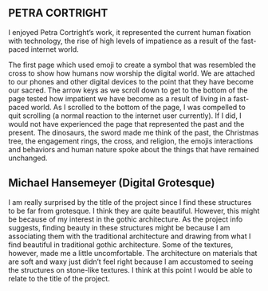 <h2>PETRA CORTRIGHT</h2>
<p>
I enjoyed Petra Cortright’s work, it represented the current human fixation with technology, the rise of high levels of impatience as a result of the fast-paced internet world.
</p>
<p>
The first page which used emoji to create a symbol that was resembled the cross to show how humans now worship the digital world. We are attached to our phones and other digital devices to the point that they have become our sacred. 
The arrow keys as we scroll down to get to the bottom of the page tested how impatient we have become as a result of living in a fast-paced world. As I scrolled to the bottom of the page, I was compelled to quit scrolling (a normal reaction to the internet user currently). If I did, I would not have experienced the page that represented the past and the present. The dinosaurs, the sword made me think of the past, the Christmas tree, the engagement rings, the cross, and religion, the emojis interactions and behaviors and human nature spoke about the things that have remained unchanged.
</p>


<h2>Michael Hansemeyer (Digital Grotesque)</h2>
<p>
I am really surprised by the title of the project since I find these structures to be far from grotesque. I think they are quite beautiful. However, this might be because of my interest in the gothic architecture. As the project info suggests, finding beauty in these structures might be because I am associating them with the traditional architecture and drawing from what I find beautiful in traditional gothic architecture. Some of the textures, however, made me a little uncomfortable. The architecture on materials that are soft and waxy just didn’t feel right because I am accustomed to seeing the structures on stone-like textures.  I think at this point I would be able to relate to the title of the project. 
</p>
